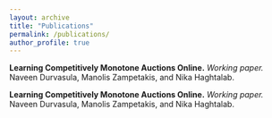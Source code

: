 ```yaml
---
layout: archive
title: "Publications"
permalink: /publications/
author_profile: true
---
```


**Learning Competitively Monotone Auctions Online.** _Working paper._
Naveen Durvasula, Manolis Zampetakis, and Nika Haghtalab.

**Learning Competitively Monotone Auctions Online.** _Working paper._
Naveen Durvasula, Manolis Zampetakis, and Nika Haghtalab.

